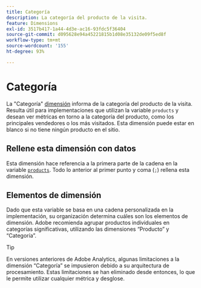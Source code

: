 ```yaml
---
title: Categoría
description: La categoría del producto de la visita.
feature: Dimensions
exl-id: 3517b417-1a44-4d3e-ac16-93fdc5f36404
source-git-commit: d095628e94a45221815b1d08e35132de09f5ed8f
workflow-type: tm+mt
source-wordcount: '155'
ht-degree: 93%

---
```


# Categoría

La &quot;Categoría&quot; [dimensión](overview.md) informa de la categoría del producto de la visita. Resulta útil para implementaciones que utilizan la variable `products` y desean ver métricas en torno a la categoría del producto, como los principales vendedores o los más visitados. Esta dimensión puede estar en blanco si no tiene ningún producto en el sitio.

## Rellene esta dimensión con datos

Esta dimensión hace referencia a la primera parte de la cadena en la variable [`products`](/help/implement/vars/page-vars/products.md). Todo lo anterior al primer punto y coma (`;`) rellena esta dimensión.

## Elementos de dimensión

Dado que esta variable se basa en una cadena personalizada en la implementación, su organización determina cuáles son los elementos de dimensión. Adobe recomienda agrupar productos individuales en categorías significativas, utilizando las dimensiones “Producto” y “Categoría”.

>[!TIP]
>
>En versiones anteriores de Adobe Analytics, algunas limitaciones a la dimensión “Categoría” se impusieron debido a su arquitectura de procesamiento. Estas limitaciones se han eliminado desde entonces, lo que le permite utilizar cualquier métrica y desglose.
